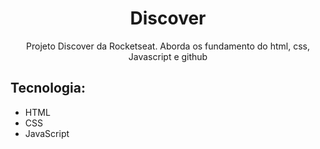 <h1 align="center">Discover</h1>

<p align="center">Projeto Discover da Rocketseat. Aborda os fundamento do html, css, Javascript e github</p>

<h2>Tecnologia:</h2>

<ul>
    <li>HTML</li>
    <li>CSS</li>
    <li>JavaScript</li>
</ul>


